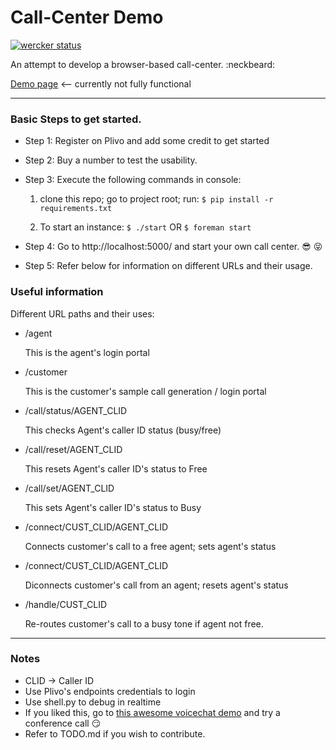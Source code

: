 Call-Center Demo
================
[![wercker status](https://app.wercker.com/status/87d785e8ae74f2f010b036369a4ae76c/m "wercker status")](https://app.wercker.com/project/bykey/87d785e8ae74f2f010b036369a4ae76c)

An attempt to develop a browser-based call-center. :neckbeard:

[Demo page](http://callcenter1.herokuapp.com/) <-- currently not fully functional

***
### Basic Steps to get started.

* Step 1: Register on Plivo and add some credit to get started

* Step 2: Buy a number to test the usability.

* Step 3: Execute the following commands in console:

  1. clone this repo; go to project root; run:
   ``` $ pip install -r requirements.txt ```

  2. To start an instance:
       ``` $ ./start ``` 
   OR 
	``` $ foreman start ```

* Step 4: Go to http://localhost:5000/ and start your own call center. :sunglasses: :stuck_out_tongue_closed_eyes:

* Step 5: Refer below for information on different URLs and their usage.

### Useful information

Different URL paths and their uses:
 
- /agent
  
  This is the agent's login portal

- /customer

  This is the customer's sample call generation / login portal

- /call/status/AGENT_CLID
  
  This checks Agent's caller ID status (busy/free)

- /call/reset/AGENT_CLID

  This resets Agent's caller ID's status to Free

- /call/set/AGENT_CLID

  This sets Agent's caller ID's status to Busy

- /connect/CUST_CLID/AGENT_CLID

  Connects customer's call to a free agent; sets agent's status

- /connect/CUST_CLID/AGENT_CLID
  
  Diconnects customer's call from an agent; resets agent's status

- /handle/CUST_CLID
  
  Re-routes customer's call to a busy tone if agent not free.

***

### Notes

* CLID -> Caller ID
* Use Plivo's endpoints credentials to login
* Use shell.py to debug in realtime
* If you liked this, go to [this awesome voicechat demo](http://voicechatapi.com/) and try a conference call :smirk:
* Refer to TODO.md if you wish to contribute.